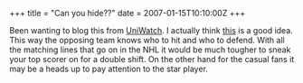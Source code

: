 +++
title = "Can you hide??"
date = 2007-01-15T10:10:00Z
+++

Been wanting to blog this from [UniWatch](http://www.uniwatchblog.com/2007/01/09/what-is-it-they-have-in-europe-oh-right-taste/). I actually think [this](http://farm1.static.flickr.com/152/351634705_9c3ef6d626_o.jpg) is a good idea. This way the opposing team knows who to hit and who to defend. With all the matching lines that go on in the NHL it would be much tougher to sneak your top scorer on for a double shift. On the other hand for the casual fans it may be a heads up to pay attention to the star player.
